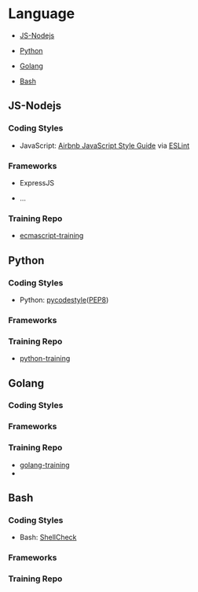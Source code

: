 # Language

- [JS-Nodejs](#js-nodejs)

- [Python](#python)

- [Golang](#golang)

- [Bash](#bash)

## JS-Nodejs

### Coding Styles

- JavaScript: [Airbnb JavaScript Style Guide](https://github.com/airbnb/javascript) via [ESLint](http://eslint.org/)

### Frameworks

- ExpressJS

- ...

### Training Repo

- [ecmascript-training](https://github.com/university-of-ant-solutions/ecmascript-training)

## Python

### Coding Styles

- Python: [pycodestyle](https://pypi.python.org/pypi/pycodestyle)([PEP8](https://www.python.org/dev/peps/pep-0008/))

### Frameworks

### Training Repo

- [python-training](https://github.com/university-of-ant-solutions/python-training)

## Golang

### Coding Styles

### Frameworks

### Training Repo

- [golang-training](https://github.com/university-of-ant-solutions/golang-training)
-

## Bash

### Coding Styles

- Bash: [ShellCheck](https://www.shellcheck.net/)

### Frameworks

### Training Repo

